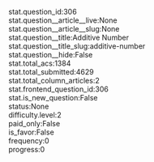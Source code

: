 stat.question_id:306  
stat.question__article__live:None  
stat.question__article__slug:None  
stat.question__title:Additive Number  
stat.question__title_slug:additive-number  
stat.question__hide:False  
stat.total_acs:1384  
stat.total_submitted:4629  
stat.total_column_articles:2  
stat.frontend_question_id:306  
stat.is_new_question:False  
status:None  
difficulty.level:2  
paid_only:False  
is_favor:False  
frequency:0  
progress:0  
